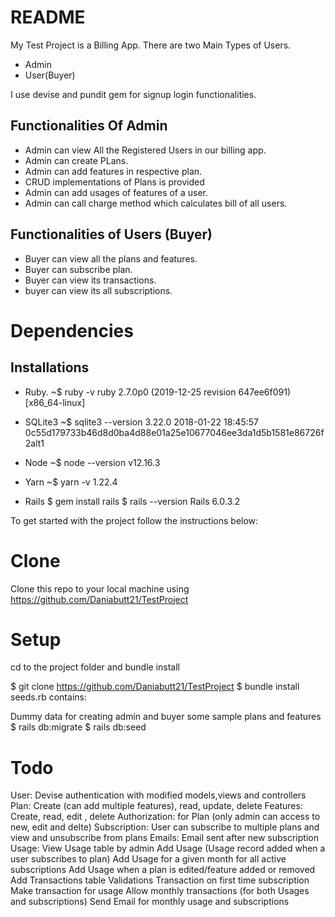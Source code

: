 # README

My Test Project is a Billing App.
There are two Main Types of Users. 
-   Admin
-   User(Buyer)

I use devise and pundit gem for signup login functionalities.

## Functionalities Of Admin
 
 - Admin can view All the Registered Users in our billing app.
 - Admin can create PLans.
 - Admin can add features in respective plan.
 - CRUD implementations of Plans is provided
 - Admin can add usages of features of a user.
 - Admin can call charge method which calculates bill of all users.

## Functionalities of Users (Buyer)

 - Buyer can view all the plans and features. 
 - Buyer can subscribe plan.
 - Buyer can view its transactions.
 - buyer can view its all subscriptions.
 
 # Dependencies
 
 ## Installations
 
- Ruby.
 ~$ ruby -v
ruby 2.7.0p0 (2019-12-25 revision 647ee6f091) [x86_64-linux]

- SQLite3
~$ sqlite3 --version
3.22.0 2018-01-22 18:45:57 0c55d179733b46d8d0ba4d88e01a25e10677046ee3da1d5b1581e86726f2alt1

- Node
~$ node --version
v12.16.3

- Yarn
~$ yarn -v
1.22.4

- Rails
$ gem install rails
$ rails --version 
Rails 6.0.3.2

To get started with the project follow the instructions below:
# Clone
Clone this repo to your local machine using https://github.com/Daniabutt21/TestProject
# Setup
cd to the project folder and bundle install

$ git clone https://github.com/Daniabutt21/TestProject
$ bundle install
seeds.rb contains:

Dummy data for creating admin and buyer
some sample plans and features
$ rails db:migrate
$ rails db:seed

# Todo
 User: Devise authentication with modified models,views and controllers
 Plan: Create (can add multiple features), read, update, delete
 Features: Create, read, edit , delete
 Authorization: for Plan (only admin can access to new, edit and delte)
 Subscription: User can subscribe to multiple plans and view and unsubscribe from plans
 Emails: Email sent after new subscription
 Usage: View Usage table by admin
 Add Usage (Usage record added when a user subscribes to plan)
 Add Usage for a given month for all active subscriptions
 Add Usage when a plan is edited/feature added or removed
 Add Transactions table
 Validations
 Transaction on first time subscription
 Make transaction for usage
 Allow monthly transactions (for both Usages and subscriptions)
 Send Email for monthly usage and subscriptions
